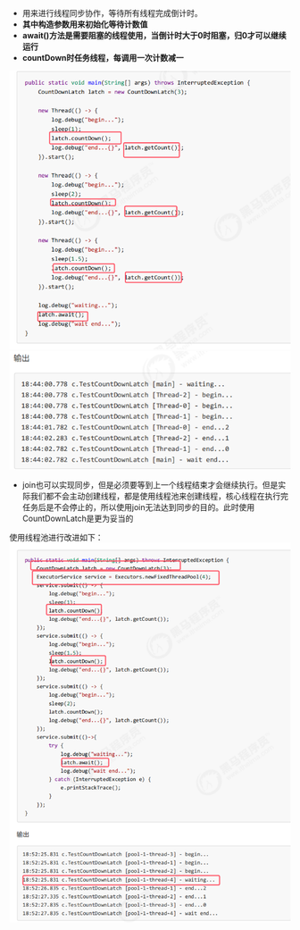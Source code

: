 * 用来进行线程同步协作，等待所有线程完成倒计时。
* **其中构造参数用来初始化等待计数值**
* **await()方法是需要阻塞的线程使用，当倒计时大于0时阻塞，归0才可以继续运行**
* **countDown时任务线程，每调用一次计数减一**

![](assets/06CountdownLatch倒计时锁/file-20251005135907446.png)
![](assets/06CountdownLatch倒计时锁/file-20251005140016848.png)
* join也可以实现同步，但是必须要等到上一个线程结束才会继续执行。但是实际我们都不会主动创建线程，都是使用线程池来创建线程，核心线程在执行完任务后是不会停止的，所以使用join无法达到同步的目的。此时使用CountDownLatch是更为妥当的

使用线程池进行改进如下：    
![](assets/06CountdownLatch倒计时锁/file-20251005140400516.png)